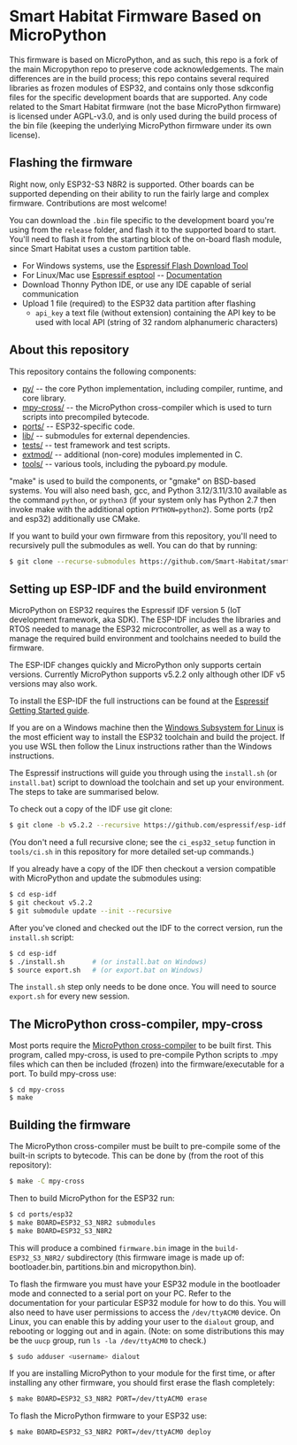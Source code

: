 Smart Habitat Firmware Based on MicroPython
===========================================
This firmware is based on MicroPython, and as such, this repo is a fork of the main Micropython repo to preserve code acknowledgements. The main differences are in the build process; this repo contains several required libraries as frozen modules of ESP32, and contains only those sdkconfig files for the specific development boards that are supported. Any code related to the Smart Habitat firmware (not the base MicroPython firmware) is licensed under AGPL-v3.0, and is only used during the build process of the bin file (keeping the underlying MicroPython firmware under its own license).

Flashing the firmware
---------------------

Right now, only ESP32-S3 N8R2 is supported. Other boards can be supported depending on their ability to run the fairly large and complex firmware. Contributions are most welcome!

You can download the `.bin` file specific to the development board you're using from the `release` folder, and flash it to the supported board to start. You'll need to flash it from the starting block of the on-board flash module, since Smart Habitat uses a custom partition table.
- For Windows systems, use the [Espressif Flash Download Tool](https://www.espressif.com/en/support/download/other-tools)
- For Linux/Mac use [Espressif esptool](https://github.com/espressif/esptool) -- [Documentation](https://docs.espressif.com/projects/esptool/en/latest/esp32s3/esptool/flashing-firmware.html)
- Download Thonny Python IDE, or use any IDE capable of serial communication
- Upload 1 file (required) to the ESP32 data partition after flashing
  - `api_key` a text file (without extension) containing the API key to be used with local API (string of 32 random alphanumeric characters)

About this repository
---------------------

This repository contains the following components:
- [py/](py/) -- the core Python implementation, including compiler, runtime, and core library.
- [mpy-cross/](mpy-cross/) -- the MicroPython cross-compiler which is used to turn scripts into precompiled bytecode.
- [ports/](ports/) -- ESP32-specific code.
- [lib/](lib/) -- submodules for external dependencies.
- [tests/](tests/) -- test framework and test scripts.
- [extmod/](extmod/) -- additional (non-core) modules implemented in C.
- [tools/](tools/) -- various tools, including the pyboard.py module.

"make" is used to build the components, or "gmake" on BSD-based systems.
You will also need bash, gcc, and Python 3.12/3.11/3.10 available as the command `python`, or `python3` 
(if your system only has Python 2.7 then invoke make with the additional option
`PYTHON=python2`). Some ports (rp2 and esp32) additionally use CMake.

If you want to build your own firmware from this repository, you'll need to recursively pull the submodules as well. You can do that by running:

```bash
$ git clone --recurse-submodules https://github.com/Smart-Habitat/smart-habitat-firmware.git
```

Setting up ESP-IDF and the build environment
-----------------------------------

MicroPython on ESP32 requires the Espressif IDF version 5 (IoT development
framework, aka SDK).  The ESP-IDF includes the libraries and RTOS needed to
manage the ESP32 microcontroller, as well as a way to manage the required
build environment and toolchains needed to build the firmware.

The ESP-IDF changes quickly and MicroPython only supports certain versions.
Currently MicroPython supports v5.2.2 only
although other IDF v5 versions may also work.

To install the ESP-IDF the full instructions can be found at the
[Espressif Getting Started guide](https://docs.espressif.com/projects/esp-idf/en/latest/esp32/get-started/index.html#installation-step-by-step).

If you are on a Windows machine then the [Windows Subsystem for
Linux](https://msdn.microsoft.com/en-au/commandline/wsl/install_guide) is the
most efficient way to install the ESP32 toolchain and build the project. If
you use WSL then follow the Linux instructions rather than the Windows
instructions.

The Espressif instructions will guide you through using the `install.sh`
(or `install.bat`) script to download the toolchain and set up your environment.
The steps to take are summarised below.

To check out a copy of the IDF use git clone:

```bash
$ git clone -b v5.2.2 --recursive https://github.com/espressif/esp-idf.git
```

(You don't need a full recursive clone; see the `ci_esp32_setup` function in
`tools/ci.sh` in this repository for more detailed set-up commands.)

If you already have a copy of the IDF then checkout a version compatible with
MicroPython and update the submodules using:

```bash
$ cd esp-idf
$ git checkout v5.2.2
$ git submodule update --init --recursive
```

After you've cloned and checked out the IDF to the correct version, run the
`install.sh` script:

```bash
$ cd esp-idf
$ ./install.sh       # (or install.bat on Windows)
$ source export.sh   # (or export.bat on Windows)
```

The `install.sh` step only needs to be done once. You will need to source
`export.sh` for every new session.

The MicroPython cross-compiler, mpy-cross
-----------------------------------------

Most ports require the [MicroPython cross-compiler](mpy-cross) to be built
first.  This program, called mpy-cross, is used to pre-compile Python scripts
to .mpy files which can then be included (frozen) into the
firmware/executable for a port.  To build mpy-cross use:

    $ cd mpy-cross
    $ make

Building the firmware
---------------------

The MicroPython cross-compiler must be built to pre-compile some of the
built-in scripts to bytecode.  This can be done by (from the root of
this repository):

```bash
$ make -C mpy-cross
```

Then to build MicroPython for the ESP32 run:

```bash
$ cd ports/esp32
$ make BOARD=ESP32_S3_N8R2 submodules
$ make BOARD=ESP32_S3_N8R2
```

This will produce a combined `firmware.bin` image in the `build-ESP32_S3_N8R2/`
subdirectory (this firmware image is made up of: bootloader.bin, partitions.bin
and micropython.bin).

To flash the firmware you must have your ESP32 module in the bootloader
mode and connected to a serial port on your PC.  Refer to the documentation
for your particular ESP32 module for how to do this.
You will also need to have user permissions to access the `/dev/ttyACM0` device.
On Linux, you can enable this by adding your user to the `dialout` group, and
rebooting or logging out and in again. (Note: on some distributions this may
be the `uucp` group, run `ls -la /dev/ttyACM0` to check.)

```bash
$ sudo adduser <username> dialout
```

If you are installing MicroPython to your module for the first time, or
after installing any other firmware, you should first erase the flash
completely:

```bash
$ make BOARD=ESP32_S3_N8R2 PORT=/dev/ttyACM0 erase
```

To flash the MicroPython firmware to your ESP32 use:

```bash
$ make BOARD=ESP32_S3_N8R2 PORT=/dev/ttyACM0 deploy
```
